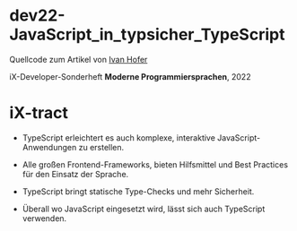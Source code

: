 # dev22-JavaScript_in_typsicher_TypeScript
Quellcode zum Artikel von [Ivan Hofer](https://github.com/ivanhofer)

iX-Developer-Sonderheft __Moderne Programmiersprachen__, 2022

# iX-tract

* TypeScript erleichtert es auch komplexe, interaktive
JavaScript-Anwendungen zu erstellen.

* Alle großen Frontend-Frameworks, bieten Hilfsmittel
und Best Practices für den Einsatz der Sprache.

* TypeScript bringt statische Type-Checks und mehr Sicherheit.

* Überall wo JavaScript eingesetzt wird, lässt sich auch
TypeScript verwenden.


